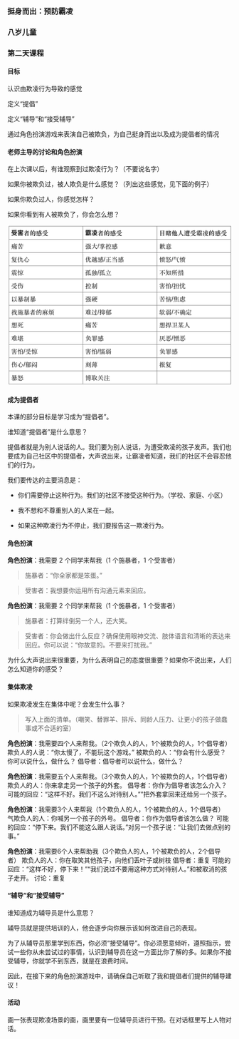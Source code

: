 ### 挺身而出：预防霸凌

### 八岁儿童

### 第二天课程

#### 目标

认识由欺凌行为导致的感觉

定义“提倡”

定义“辅导”和“接受辅导”

通过角色扮演游戏来表演自己被欺负，为自己挺身而出以及成为提倡者的情况

#### 老师主导的讨论和角色扮演

在上次课以后，有谁观察到过欺凌行为？（不要说名字）

如果你被欺负过，被人欺负是什么感觉？（列出这些感觉，见下面的例子）

如果你欺负过人，你感觉怎样？

如果你看到有人被欺负了，你会怎么想？

![](/assets/QQ20160724-2.png)

#### 成为提倡者

本课的部分目标是学习成为“提倡者”。

谁知道“提倡者”是什么意思？

提倡者就是为别人说话的人。我们要为别人说话，为遭受欺凌的孩子发声。我们也要成为自己社区中的提倡者，大声说出来，让霸凌者知道，我们的社区不会容忍他们的行为。

我们要传达的主要消息是：

* 你们需要停止这种行为。我们的社区不接受这种行为。（学校、家庭、小区）

* 我不想和不尊重别人的人呆在一起。

* 如果这种欺凌行为不停止，我们要报告这一欺凌行为。

#### 角色扮演

**角色扮演**：我需要 2 个同学来帮我（1 个施暴者，1 个受害者）

> 施暴者：“你全家都是笨蛋。”

> 受害者：我想要你运用所有沟通元素来回应。

 **角色扮演**：我需要 2 个同学来帮我（1 个施暴者，1 个受害者）

> 施暴者：打算绊倒另一个人，还大笑。

> 受害者：你会做出什么反应？确保使用眼神交流、肢体语言和清晰的表达来回应。你可以说：“你故意的。不要来打扰我。”

为什么大声说出来很重要，为什么表明自己的态度很重要？如果你不说出来，人们怎么知道你的感受？

#### 集体欺凌

如果欺凌发生在集体中呢？会发生什么事？

> 写入上面的清单。（嘲笑、替罪羊、排斥、同龄人压力、让更小的孩子做蠢事或不合适的室）

**角色扮演**：我需要四个人来帮我。（2个欺负人的人，1个被欺负的人，1个倡导者）
欺负人的人说：“你太慢了，不能玩这个游戏。”
被欺负的人：“你会有什么感受？你可以说什么，做什么？
倡导者：倡导者可以说什么，做什么？

**角色扮演**：我需要五个人来帮我。（3个欺负人的人，1个被欺负的人，1个倡导者）
欺负人的人：你来拿走另一个孩子的外套。
倡导者：你作为倡导者该怎么介入？
可能的回应：“这样不好。我们不这么对待别人。””把外套拿回来还给另一个孩子。

**角色扮演**：我需要3个人来帮我（1个欺负人的人，1个被欺负的人，1个倡导者）
气欺负人的人：你喊另一个孩子的外号。
倡导者：你作为倡导者该怎么做？
可能的回应：“停下来。我们不能这么跟人说话。”对另一个孩子说：“让我们去做点别的事。”

**角色扮演**：我需要6个人来帮助我（3个欺负人的人，1个被欺负的人，2个倡导者）
欺负人的人：你在取笑其他孩子，向他们丢叶子或树枝
倡导者：重复
可能的回应：“这样不好，停下来！”“我们说过不要用这种方式对待别人。”和被取消的孩子走开。
讨论：重复

#### “辅导”和“接受辅导”

谁知道成为辅导员是什么意思？

辅导员就是提供培训的人，他会逐步向你展示该如何改进自己的表现。

为了从辅导员那里学到东西，你必须“接受辅导”。你必须愿意倾听，遵照指示，尝试一些你从未尝试过的事情，认识到辅导员在这一方面比你了解的多。如果你不接受辅导，你就学不到东西，就是在浪费时间。

因此，在接下来的角色扮演游戏中，请确保自己听取了我和提倡者们提供的辅导建议！

#### 活动

画一张表现欺凌场景的画，画里要有一位辅导员进行干预。在对话框里写上人物对话。








